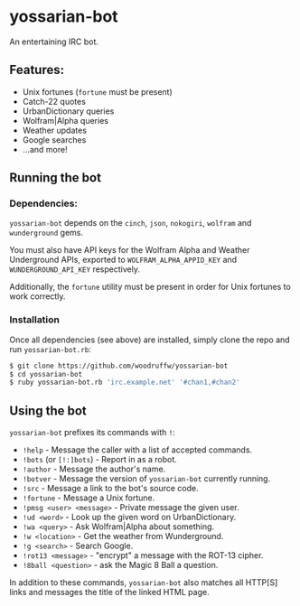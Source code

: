 yossarian-bot
=============

An entertaining IRC bot.

## Features:
* Unix fortunes (`fortune` must be present)
* Catch-22 quotes
* UrbanDictionary queries
* Wolfram|Alpha queries
* Weather updates
* Google searches
* ...and more!

## Running the bot

### Dependencies:
`yossarian-bot` depends on the `cinch`, `json`, `nokogiri`, `wolfram` and
`wunderground` gems.

You must also have API keys for the Wolfram Alpha and Weather Underground
APIs, exported to `WOLFRAM_ALPHA_APPID_KEY` and `WUNDERGROUND_API_KEY` 
respectively.

Additionally, the `fortune` utility must be present in order for Unix fortunes
to work correctly.

### Installation
Once all dependencies (see above) are installed, simply clone the repo and
run `yossarian-bot.rb`:

```bash
$ git clone https://github.com/woodruffw/yossarian-bot
$ cd yossarian-bot
$ ruby yossarian-bot.rb 'irc.example.net' '#chan1,#chan2'
```

## Using the bot

`yossarian-bot` prefixes its commands with `!`:

* `!help` - Message the caller with a list of accepted commands.
* `!bots` (or `[!:]bots`) - Report in as a robot.
* `!author` - Message the author's name.
* `!botver` - Message the version of `yossarian-bot` currently running.
* `!src` - Message a link to the bot's source code.
* `!fortune` - Message a Unix fortune.
* `!pmsg <user> <message>` - Private message the given user.
* `!ud <word>` - Look up the given word on UrbanDictionary.
* `!wa <query>` - Ask Wolfram|Alpha about something.
* `!w <location>` - Get the weather from Wunderground.
* `!g <search>` - Search Google.
* `!rot13 <message>` - "encrypt" a message with the ROT-13 cipher.
* `!8ball <question>` - ask the Magic 8 Ball a question.

In addition to these commands, `yossarian-bot` also matches all HTTP[S] links
and messages the title of the linked HTML page.
